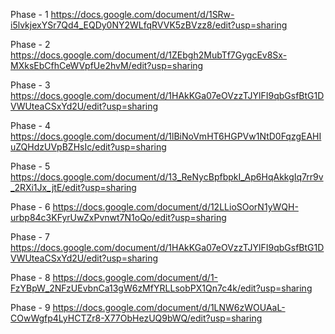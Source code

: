 Phase - 1 https://docs.google.com/document/d/1SRw-i5lvkjexYSr7Qd4_EQDy0NY2WLfqRVVK5zBVzz8/edit?usp=sharing

Phase - 2 https://docs.google.com/document/d/1ZEbgh2MubTf7GygcEv8Sx-MXksEbCfhCeWVpfUe2hvM/edit?usp=sharing

Phase - 3 https://docs.google.com/document/d/1HAkKGa07eOVzzTJYlFI9qbGsfBtG1DVWUteaCSxYd2U/edit?usp=sharing

Phase - 4 https://docs.google.com/document/d/1lBiNoVmHT6HGPVw1NtD0FqzgEAHIuZQHdzUVpBZHsIc/edit?usp=sharing

Phase - 5 https://docs.google.com/document/d/13_ReNycBpfbpkI_Ap6HqAkkgIq7rr9v_2RXi1Jx_jtE/edit?usp=sharing

Phase - 6 https://docs.google.com/document/d/12LLioSOorN1yWQH-urbp84c3KFyrUwZxPvnwt7N1oQo/edit?usp=sharing

Phase - 7 https://docs.google.com/document/d/1HAkKGa07eOVzzTJYlFI9qbGsfBtG1DVWUteaCSxYd2U/edit?usp=sharing

Phase - 8 https://docs.google.com/document/d/1-FzYBpW_2NFzUEvbnCa13gW6zMfYRLLsobPX1Qn7c4k/edit?usp=sharing

Phase - 9 https://docs.google.com/document/d/1LNW6zWOUAaL-COwWgfp4LyHCTZr8-X77ObHezUQ9bWQ/edit?usp=sharing

